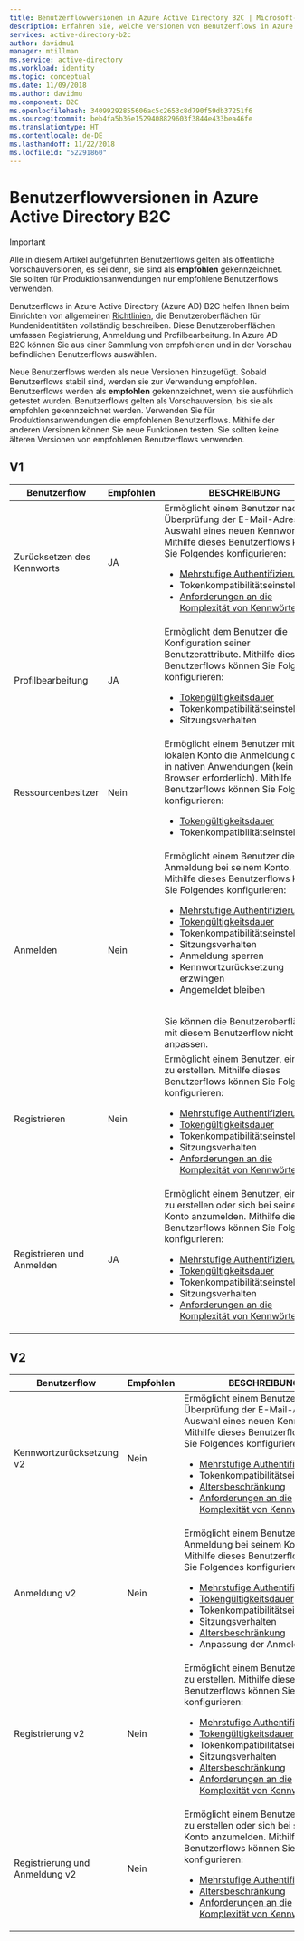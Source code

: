 ```yaml
---
title: Benutzerflowversionen in Azure Active Directory B2C | Microsoft-Dokumentation
description: Erfahren Sie, welche Versionen von Benutzerflows in Azure Active Directory B2C verfügbar sind.
services: active-directory-b2c
author: davidmu1
manager: mtillman
ms.service: active-directory
ms.workload: identity
ms.topic: conceptual
ms.date: 11/09/2018
ms.author: davidmu
ms.component: B2C
ms.openlocfilehash: 34099292855606ac5c2653c8d790f59db37251f6
ms.sourcegitcommit: beb4fa5b36e1529408829603f3844e433bea46fe
ms.translationtype: HT
ms.contentlocale: de-DE
ms.lasthandoff: 11/22/2018
ms.locfileid: "52291860"
---
```

# <a name="user-flow-versions-in-azure-active-directory-b2c"></a>Benutzerflowversionen in Azure Active Directory B2C

>[!IMPORTANT]
> Alle in diesem Artikel aufgeführten Benutzerflows gelten als öffentliche Vorschauversionen, es sei denn, sie sind als **empfohlen** gekennzeichnet. Sie sollten für Produktionsanwendungen nur empfohlene Benutzerflows verwenden.

Benutzerflows in Azure Active Directory (Azure AD) B2C helfen Ihnen beim Einrichten von allgemeinen [Richtlinien](active-directory-b2c-reference-policies.md), die Benutzeroberflächen für Kundenidentitäten vollständig beschreiben. Diese Benutzeroberflächen umfassen Registrierung, Anmeldung und Profilbearbeitung. In Azure AD B2C können Sie aus einer Sammlung von empfohlenen und in der Vorschau befindlichen Benutzerflows auswählen. 

Neue Benutzerflows werden als neue Versionen hinzugefügt. Sobald Benutzerflows stabil sind, werden sie zur Verwendung empfohlen. Benutzerflows werden als **empfohlen** gekennzeichnet, wenn sie ausführlich getestet wurden. Benutzerflows gelten als Vorschauversion, bis sie als empfohlen gekennzeichnet werden. Verwenden Sie für Produktionsanwendungen die empfohlenen Benutzerflows. Mithilfe der anderen Versionen können Sie neue Funktionen testen. Sie sollten keine älteren Versionen von empfohlenen Benutzerflows verwenden.

## <a name="v1"></a>V1

| Benutzerflow | Empfohlen | BESCHREIBUNG |
| --------- | ----------- | ----------- |
| Zurücksetzen des Kennworts | JA | Ermöglicht einem Benutzer nach Überprüfung der E-Mail-Adresse die Auswahl eines neuen Kennworts. Mithilfe dieses Benutzerflows können Sie Folgendes konfigurieren: <ul><li>[Mehrstufige Authentifizierung](active-directory-b2c-reference-mfa.md)</li><li>Tokenkompatibilitätseinstellungen</li><li>[Anforderungen an die Komplexität von Kennwörtern](active-directory-b2c-reference-password-complexity.md)</li></ul> |
| Profilbearbeitung | JA | Ermöglicht dem Benutzer die Konfiguration seiner Benutzerattribute. Mithilfe dieses Benutzerflows können Sie Folgendes konfigurieren: <ul><li>[Tokengültigkeitsdauer](active-directory-b2c-reference-tokens.md)</li><li>Tokenkompatibilitätseinstellungen</li><li>Sitzungsverhalten</li></ul> |
| Ressourcenbesitzer | Nein  | Ermöglicht einem Benutzer mit einem lokalen Konto die Anmeldung direkt in nativen Anwendungen (kein Browser erforderlich). Mithilfe dieses Benutzerflows können Sie Folgendes konfigurieren: <ul><li>[Tokengültigkeitsdauer](active-directory-b2c-reference-tokens.md)</li><li>Tokenkompatibilitätseinstellungen</li></ul> |
| Anmelden | Nein  | Ermöglicht einem Benutzer die Anmeldung bei seinem Konto. Mithilfe dieses Benutzerflows können Sie Folgendes konfigurieren: <ul><li>[Mehrstufige Authentifizierung](active-directory-b2c-reference-mfa.md)</li><li>[Tokengültigkeitsdauer](active-directory-b2c-reference-tokens.md)</li><li>Tokenkompatibilitätseinstellungen</li><li>Sitzungsverhalten</li><li>Anmeldung sperren</li><li>Kennwortzurücksetzung erzwingen</li><li>Angemeldet bleiben</ul><br>Sie können die Benutzeroberfläche mit diesem Benutzerflow nicht anpassen. |
| Registrieren | Nein  | Ermöglicht einem Benutzer, ein Konto zu erstellen. Mithilfe dieses Benutzerflows können Sie Folgendes konfigurieren: <ul><li>[Mehrstufige Authentifizierung](active-directory-b2c-reference-mfa.md)</li><li>[Tokengültigkeitsdauer](active-directory-b2c-reference-tokens.md)</li><li>Tokenkompatibilitätseinstellungen</li><li>Sitzungsverhalten</li><li>[Anforderungen an die Komplexität von Kennwörtern](active-directory-b2c-reference-password-complexity.md)</li></ul> |
| Registrieren und Anmelden | JA | Ermöglicht einem Benutzer, ein Konto zu erstellen oder sich bei seinem Konto anzumelden. Mithilfe dieses Benutzerflows können Sie Folgendes konfigurieren: <ul><li>[Mehrstufige Authentifizierung](active-directory-b2c-reference-mfa.md)</li><li>[Tokengültigkeitsdauer](active-directory-b2c-reference-tokens.md)</li><li>Tokenkompatibilitätseinstellungen</li><li>Sitzungsverhalten</li><li>[Anforderungen an die Komplexität von Kennwörtern](active-directory-b2c-reference-password-complexity.md)</li></ul>|

## <a name="v2"></a>V2

| Benutzerflow | Empfohlen | BESCHREIBUNG |
| --------- | ----------- | ----------- |
| Kennwortzurücksetzung v2 | Nein  | Ermöglicht einem Benutzer nach Überprüfung der E-Mail-Adresse die Auswahl eines neuen Kennworts. Mithilfe dieses Benutzerflows können Sie Folgendes konfigurieren: <ul><li>[Mehrstufige Authentifizierung](active-directory-b2c-reference-mfa.md)</li><li>Tokenkompatibilitätseinstellungen</li><li>[Altersbeschränkung](basic-age-gating.md)</li><li>[Anforderungen an die Komplexität von Kennwörtern](active-directory-b2c-reference-password-complexity.md)</li></ul> |
| Anmeldung v2 | Nein  | Ermöglicht einem Benutzer die Anmeldung bei seinem Konto. Mithilfe dieses Benutzerflows können Sie Folgendes konfigurieren: <ul><li>[Mehrstufige Authentifizierung](active-directory-b2c-reference-mfa.md)</li><li>[Tokengültigkeitsdauer](active-directory-b2c-reference-tokens.md)</li><li>Tokenkompatibilitätseinstellungen</li><li>Sitzungsverhalten</li><li>[Altersbeschränkung](basic-age-gating.md)</li><li>Anpassung der Anmeldeseite</li></ul> |
| Registrierung v2 | Nein  | Ermöglicht einem Benutzer, ein Konto zu erstellen. Mithilfe dieses Benutzerflows können Sie Folgendes konfigurieren: <ul><li>[Mehrstufige Authentifizierung](active-directory-b2c-reference-mfa.md)</li><li>[Tokengültigkeitsdauer](active-directory-b2c-reference-tokens.md)</li><li>Tokenkompatibilitätseinstellungen</li><li>Sitzungsverhalten</li><li>[Altersbeschränkung](basic-age-gating.md)</li><li>[Anforderungen an die Komplexität von Kennwörtern](active-directory-b2c-reference-password-complexity.md)</li></ul> |
| Registrierung und Anmeldung v2 | Nein  | Ermöglicht einem Benutzer, ein Konto zu erstellen oder sich bei seinem Konto anzumelden. Mithilfe dieses Benutzerflows können Sie Folgendes konfigurieren: <ul><li>[Mehrstufige Authentifizierung](active-directory-b2c-reference-mfa.md)</li><li>[Altersbeschränkung](basic-age-gating.md)</li><li>[Anforderungen an die Komplexität von Kennwörtern](active-directory-b2c-reference-password-complexity.md)</li></ul> |
